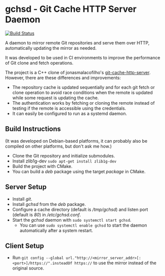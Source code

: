 
# gchsd - Git Cache HTTP Server Daemon

[![Build Status](http://xaws6t1emwa2m5pr.myfritz.net:8080/buildStatus/icon?job=craflin%2Fgit-cache-http-server%2Fmaster)](http://xaws6t1emwa2m5pr.myfritz.net:8080/job/craflin/job/git-cache-http-server/job/master/)

A daemon to mirror remote Git repositories and serve them over HTTP, automatically updating the mirror as needed.

It was developed to be used in CI environments to improve the performance of Git clone and fetch operations.

The project is a C++ clone of jonasmalacofilho's [git-cache-http-server](https://github.com/jonasmalacofilho/git-cache-http-server).
However, there are these differences and improvements:
* The repository cache is updated sequentially and for each git fetch or clone operation to avoid race conditions when the remote is updated while some request is updating the cache.
* The authentication works by fetching or cloning the remote instead of testing if the remote is accessible using the credentials.
* It can easily be configured to run as a systemd daemon.

## Build Instructions

(It was developed on Debian-based platforms, it can probably also be compiled on other platforms, but don't ask me how.)

* Clone the Git repository and initialize submodules.
* Install zlib1g-dev `sudo apt-get install zlib1g-dev`
* Build the project with CMake.
* You can build a *deb* package using the target *package* in CMake.

## Server Setup

* Install *git*.
* Install *gchsd* from the *deb* package.
* Configure a cache directory (default is */tmp/gchsd*) and listen port (default is *80*) in */etc/gchsd.conf*.
* Start the *gchsd* daemon with `sudo systemctl start gchsd`.
  * You can use `sudo systemctl enable gchsd` to start the daemon automatically after a system restart.

## Client Setup

* Run `git config --global url."http://<mirror_server_addr>[:<port>]/https://".insteadOf https://` to use the mirror instead of the original source.
